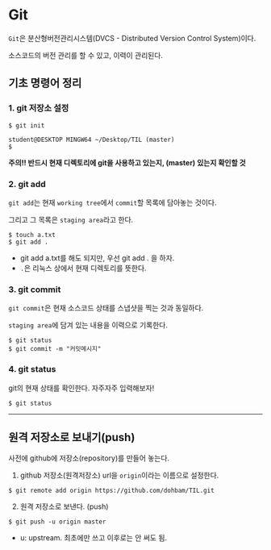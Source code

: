 # Git

`Git`은 분산형버전관리시스템(DVCS - Distributed Version Control System)이다.

소스코드의 버전 관리를 할 수 있고, 이력이 관리된다.

## 기초 명령어 정리

### 1. git 저장소 설정

```
$ git init
```

```
student@DESKTOP MINGW64 ~/Desktop/TIL (master)
$
```

**주의!! 반드시 현재 디렉토리에 git을 사용하고 있는지, (master) 있는지 확인할 것**

### 2. git add

`git add`는 현재 `working tree`에서 `commit`할 목록에 담아놓는 것이다.

그리고 그 목록은 `staging area`라고 한다.

```
$ touch a.txt
$ git add .
```

* git add a.txt를 해도 되지만, 우선 git add . 을 하자.
* `.`은 리눅스 상에서 현재 디렉토리를 뜻한다.

### 3. git commit

`git commit`은 현재 소스코드 상태를 스냅샷을 찍는 것과 동일하다.

`staging area`에 담겨 있는 내용을 이력으로 기록한다.
```
$ git status
$ git commit -m "커밋메시지"
```

### 4. git status

git의 현재 상태를 확인한다. 자주자주 입력해보자!

```
$ git status
```

---

## 원격 저장소로 보내기(push)

사전에 github에 저장소(repository)를 만들어 놓는다.

1. github 저장소(원격저장소) url을 `origin`이라는 이름으로 설정한다.

```
$ git remote add origin https://github.com/dohbam/TIL.git
```

2. 원격 저장소로 보낸다. (push)

```
$ git push -u origin master
```

* u: upstream. 최초에만 쓰고 이후로는 안 써도 됨. 